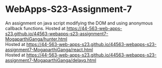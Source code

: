 # WebApps-S23-Assignment-7
An assignment on java script modifying the DOM and using anonymous callback functions.
Hosted at <https://44-563-web-apps-s23.github.io/44563-webapps-s23-assignment7-MogaparthiGanga/hunter.html><br>
Hosted at <https://44-563-web-apps-s23.github.io/44563-webapps-s23-assignment7-MogaparthiGanga/react.html><br>
Hosted at <https://44-563-web-apps-s23.github.io/44563-webapps-s23-assignment7-MogaparthiGanga/delayq.html>
